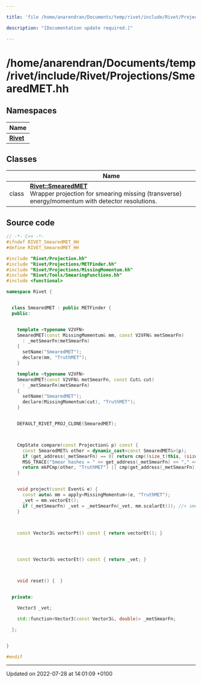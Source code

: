 ```yaml
---

title: 'file /home/anarendran/Documents/temp/rivet/include/Rivet/Projections/SmearedMET.hh'

description: "[Documentation update required.]"

---
```


# /home/anarendran/Documents/temp/rivet/include/Rivet/Projections/SmearedMET.hh



## Namespaces

| Name           |
| -------------- |
| **[Rivet](http://example.org/namespaces/namespacerivet/)**  |

## Classes

|                | Name           |
| -------------- | -------------- |
| class | **[Rivet::SmearedMET](http://example.org/classes/classrivet_1_1smearedmet/)** <br>Wrapper projection for smearing missing (transverse) energy/momentum with detector resolutions.  |




## Source code

```cpp
// -*- C++ -*-
#ifndef RIVET_SmearedMET_HH
#define RIVET_SmearedMET_HH

#include "Rivet/Projection.hh"
#include "Rivet/Projections/METFinder.hh"
#include "Rivet/Projections/MissingMomentum.hh"
#include "Rivet/Tools/SmearingFunctions.hh"
#include <functional>

namespace Rivet {


  class SmearedMET : public METFinder {
  public:


    template <typename V2VFN>
    SmearedMET(const MissingMomentum& mm, const V2VFN& metSmearFn)
      : _metSmearFn(metSmearFn)
    {
      setName("SmearedMET");
      declare(mm, "TruthMET");
    }

    template <typename V2VFN>
    SmearedMET(const V2VFN& metSmearFn, const Cut& cut)
      : _metSmearFn(metSmearFn)
    {
      setName("SmearedMET");
      declare(MissingMomentum(cut), "TruthMET");
    }


    DEFAULT_RIVET_PROJ_CLONE(SmearedMET);



    CmpState compare(const Projection& p) const {
      const SmearedMET& other = dynamic_cast<const SmearedMET&>(p);
      if (get_address(_metSmearFn) == 0) return cmp((size_t)this, (size_t)&p);
      MSG_TRACE("Smear hashes = " << get_address(_metSmearFn) << "," << get_address(other._metSmearFn));
      return mkPCmp(other, "TruthMET") || cmp(get_address(_metSmearFn), get_address(other._metSmearFn));
    }


    void project(const Event& e) {
      const auto& mm = apply<MissingMomentum>(e, "TruthMET");
      _vet = mm.vectorEt();
      if (_metSmearFn) _vet = _metSmearFn(_vet, mm.scalarEt()); //< smearing
    }



    const Vector3& vectorPt() const { return vectorEt(); }




    const Vector3& vectorEt() const { return _vet; }



    void reset() {  }


  private:

    Vector3 _vet;

    std::function<Vector3(const Vector3&, double)> _metSmearFn;

  };


}

#endif
```


-------------------------------

Updated on 2022-07-28 at 14:01:09 +0100
